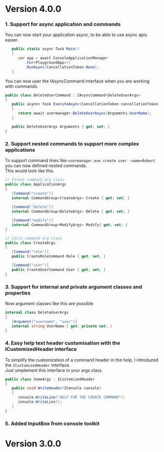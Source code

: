 # Version 4.0.0
### 1. Support for async application and commands

You can now start your application async, to be able to use async apis easier.

```c#
   public static async Task Main()
   {
      var app = await ConsoleApplicationManager
         .For<PlaygroundApp>()
         .RunAsync(CancellationToken.None);
   }
```
You can now user the IAsyncCommand interface when you are working with commands.


```c#
public class DeleteUserCommand : IAsyncCommand<DeleteUserArgs>
{
   public asynnc Task ExecuteAsync(CancellationToken cancellationToken)
   {
      return await usermanager.DeleteUserAsync(Arguments.UserName);
   }

   public DeleteUserArgs Arguments { get; set; }
}
```

### 2. Support nested commands to support more complex applications
To support command lines like `usermanager.exe create user -name=Robert` you can now defined nested commands.   
This would look like this.

```c#
// Parent command arg class
public class ApplicationArgs
{
   [Command("create")]
   internal CommandGroup<CreateArgs> Create { get; set; } 
   
   [Command("delete")]
   internal CommandGroup<DeleteArgs> Delete { get; set; }   

   [Command("modify")]
   internal CommandGroup<ModifyArgs> Modify{ get; set; }  
}

// child command arg class
public class CreateArgs
{
   [Command("role")]
   public CreateRoleCommand Role { get; set; }

   [Command("user")]
   public CreateUserCommand User { get; set; }
}

```



### 3. Support for internal and private argument classes and properties

Now argument classes like this are possible
```c#
internal class DeleteUserArgs
{
   [Argument("username", "user")]
   internal string UserName { get; private set; }
}
```

### 4. Easy help text header customisation with the ICustomizedHeader interface

To simplify the customization of a command header in the help, I introduzed the `ICustomizedHeader` interface.   
Just umplement this interface in your args class.

```c#
public class SomeArgs : ICustomizedHeader
{
   public void WriteHeader(IConsole console)
   {
      console.WriteLine("HELP FOR THE CREATE COMMAND");
      console.WriteLine();
   }
}
```

### 5. Added InputBox from console toolkit 

# Version 3.0.0
